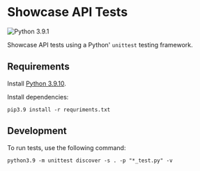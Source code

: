 # Showcase API Tests

![Python 3.9.1](https://img.shields.io/badge/Python-3.9.1-green.svg)

Showcase API tests using a Python' `unittest` testing framework.

## Requirements

Install [Python 3.9.10](https://www.python.org/downloads/release/python-3910/).

Install dependencies:

    pip3.9 install -r requriments.txt

## Development

To run tests, use the following command:

    python3.9 -m unittest discover -s . -p "*_test.py" -v
